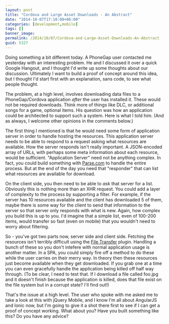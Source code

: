```yaml
---
layout: post
title: "Cordova and Large Asset Downloads - An Abstract"
date: "2014-10-07T17:10:00+06:00"
categories: [development,mobile]
tags: []
banner_image: 
permalink: /2014/10/07/Cordova-and-Large-Asset-Downloads-An-Abstract
guid: 5327
---
```


<p>
Doing something a bit different today. A PhoneGap user contacted me yesterday with an interesting problem. He and I discussed it over a quick Google Hangout, and I thought I'd write up some thoughts about our discussion. Ultimately I want to build a proof of concept around this idea, but I thought I'd start first with an explanation, sans code, to see what people thought.
</p>

<p>
The problem, at a high level, involves downloading data files to a PhoneGap/Cordova application <i>after</i> the user has installed it. These would not be required downloads. Think more of things like DLC, or additional songs for a game, optional items.  His question was how an application could be architected to support such a system. Here is what I told him. (And as always, I welcome other opinions in the comments below.)
</p>
<!--more-->
<p>
The first thing I mentioned is that he would need some form of application server in order to handle hosting the resources. This application server needs to be able to respond to a request asking what resources are available. How the server responds isn't really important. A JSON-encoded array of URLs, with perhaps some meta information about each resource, would be sufficient. "Application Server" need not be anything complex. In fact, you could build something with <a href="http://www.parse.com">Parse.com</a> to handle the entire process. But at the end of the day you need that "responder" that can list what resources are available for download.
</p>

<p>
On the client side, you then need to be able to <i>ask</i> that server for a list. Obviously this is nothing more than an XHR request. You could add a layer of complexity to the process by supporting a filter. For example, if the server has 10 resources available and the client has downloaded 5 of them, maybe there is some way for the client to send that information to the server so that server only responds with what is new. Again, how complex you build this is up to you. I'd imagine that a simple list, even of 100-200 items, would transfer so fast (even on mobile) that you wouldn't need to worry about filtering. 
</p>

<p>
So - you've got two parts now, server side and client side. Fetching the resources isn't terribly difficult using the <a href="http://plugins.cordova.io/#/package/org.apache.cordova.file-transfer">File Transfer</a> plugin. Handling a bunch of these so you don't intefere with normal application usage is another matter. In a SPA, you could simply fire off a method to do these while the user carries on their merry way. In theory then these resources just become available when they get downloaded. If you grab one at a time you can even gracefully handle the application being killed off half way through. (To be clear, I need to test that. If I download a file called foo.jpg and it doesn't finish because the application is killed, does that file exist on the file system but in a corrupt state? I'll find out!)
</p>

<p>
That's the issue at a high level. The user who spoke with me asked me to take a look at this with jQuery Mobile, and I know I'm all about AngularJS and Ionic now, but I'm going to give it a shot there first to see if I can get a proof of concept working. What about you? Have you built something like this? Do you have any advice?
</p>